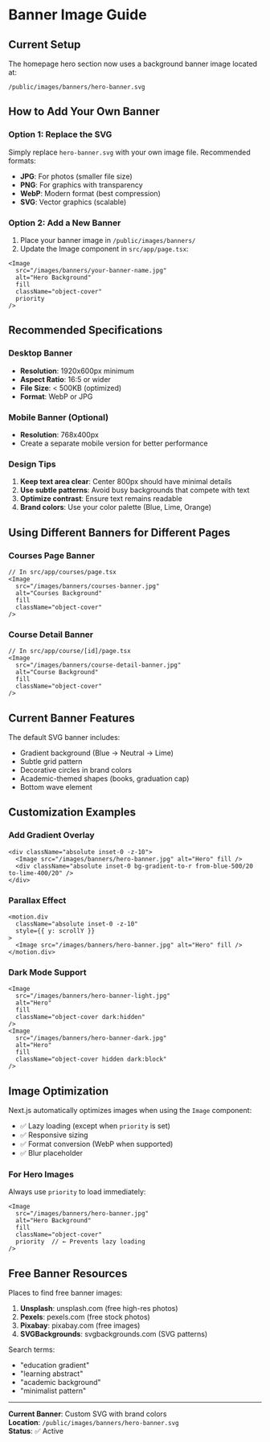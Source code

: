 # Banner Image Guide

## Current Setup

The homepage hero section now uses a background banner image located at:
```
/public/images/banners/hero-banner.svg
```

## How to Add Your Own Banner

### Option 1: Replace the SVG
Simply replace `hero-banner.svg` with your own image file. Recommended formats:
- **JPG**: For photos (smaller file size)
- **PNG**: For graphics with transparency
- **WebP**: Modern format (best compression)
- **SVG**: Vector graphics (scalable)

### Option 2: Add a New Banner
1. Place your banner image in `/public/images/banners/`
2. Update the Image component in `src/app/page.tsx`:

```tsx
<Image 
  src="/images/banners/your-banner-name.jpg" 
  alt="Hero Background"
  fill
  className="object-cover"
  priority
/>
```

## Recommended Specifications

### Desktop Banner
- **Resolution**: 1920x600px minimum
- **Aspect Ratio**: 16:5 or wider
- **File Size**: < 500KB (optimized)
- **Format**: WebP or JPG

### Mobile Banner (Optional)
- **Resolution**: 768x400px
- Create a separate mobile version for better performance

### Design Tips
1. **Keep text area clear**: Center 800px should have minimal details
2. **Use subtle patterns**: Avoid busy backgrounds that compete with text
3. **Optimize contrast**: Ensure text remains readable
4. **Brand colors**: Use your color palette (Blue, Lime, Orange)

## Using Different Banners for Different Pages

### Courses Page Banner
```tsx
// In src/app/courses/page.tsx
<Image 
  src="/images/banners/courses-banner.jpg" 
  alt="Courses Background"
  fill
  className="object-cover"
/>
```

### Course Detail Banner
```tsx
// In src/app/course/[id]/page.tsx
<Image 
  src="/images/banners/course-detail-banner.jpg" 
  alt="Course Background"
  fill
  className="object-cover"
/>
```

## Current Banner Features

The default SVG banner includes:
- Gradient background (Blue → Neutral → Lime)
- Subtle grid pattern
- Decorative circles in brand colors
- Academic-themed shapes (books, graduation cap)
- Bottom wave element

## Customization Examples

### Add Gradient Overlay
```tsx
<div className="absolute inset-0 -z-10">
  <Image src="/images/banners/hero-banner.jpg" alt="Hero" fill />
  <div className="absolute inset-0 bg-gradient-to-r from-blue-500/20 to-lime-400/20" />
</div>
```

### Parallax Effect
```tsx
<motion.div 
  className="absolute inset-0 -z-10"
  style={{ y: scrollY }}
>
  <Image src="/images/banners/hero-banner.jpg" alt="Hero" fill />
</motion.div>
```

### Dark Mode Support
```tsx
<Image 
  src="/images/banners/hero-banner-light.jpg" 
  alt="Hero"
  fill
  className="object-cover dark:hidden"
/>
<Image 
  src="/images/banners/hero-banner-dark.jpg" 
  alt="Hero"
  fill
  className="object-cover hidden dark:block"
/>
```

## Image Optimization

Next.js automatically optimizes images when using the `Image` component:
- ✅ Lazy loading (except when `priority` is set)
- ✅ Responsive sizing
- ✅ Format conversion (WebP when supported)
- ✅ Blur placeholder

### For Hero Images
Always use `priority` to load immediately:
```tsx
<Image 
  src="/images/banners/hero-banner.jpg" 
  alt="Hero Background"
  fill
  className="object-cover"
  priority  // ← Prevents lazy loading
/>
```

## Free Banner Resources

Places to find free banner images:
1. **Unsplash**: unsplash.com (free high-res photos)
2. **Pexels**: pexels.com (free stock photos)
3. **Pixabay**: pixabay.com (free images)
4. **SVGBackgrounds**: svgbackgrounds.com (SVG patterns)

Search terms:
- "education gradient"
- "learning abstract"
- "academic background"
- "minimalist pattern"

---

**Current Banner**: Custom SVG with brand colors  
**Location**: `/public/images/banners/hero-banner.svg`  
**Status**: ✅ Active
